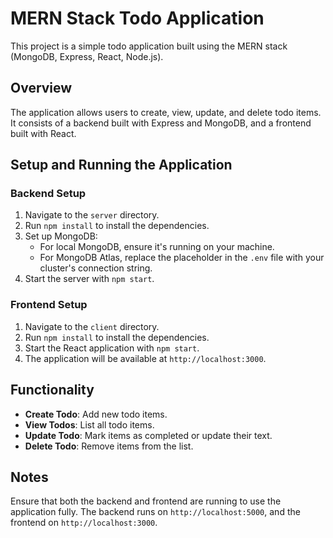 
# MERN Stack Todo Application

This project is a simple todo application built using the MERN stack (MongoDB, Express, React, Node.js).

## Overview

The application allows users to create, view, update, and delete todo items. It consists of a backend built with Express and MongoDB, and a frontend built with React.

## Setup and Running the Application

### Backend Setup

1. Navigate to the `server` directory.
2. Run `npm install` to install the dependencies.
3. Set up MongoDB:
   - For local MongoDB, ensure it's running on your machine.
   - For MongoDB Atlas, replace the placeholder in the `.env` file with your cluster's connection string.
4. Start the server with `npm start`.

### Frontend Setup

1. Navigate to the `client` directory.
2. Run `npm install` to install the dependencies.
3. Start the React application with `npm start`.
4. The application will be available at `http://localhost:3000`.

## Functionality

- **Create Todo**: Add new todo items.
- **View Todos**: List all todo items.
- **Update Todo**: Mark items as completed or update their text.
- **Delete Todo**: Remove items from the list.

## Notes

Ensure that both the backend and frontend are running to use the application fully. The backend runs on `http://localhost:5000`, and the frontend on `http://localhost:3000`.
